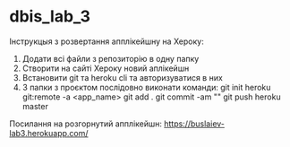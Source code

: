 # dbis_lab_3

Інструкцыя з розвертання апплікейшну на Хероку:

1. Додати всі файли з репозиторію в одну папку
2. Створити на сайті Хероку новий аплікейшн
3. Встановити git та heroku cli та авторизуватися в них
4. З папки з проєктом послідовно виконати команди:
   git init
   heroku git:remote -a <app_name>
   git add .
   git commit -am "<message>"
   git push heroku master
 

Посилання на розгорнутий апплікейшн:
https://buslaiev-lab3.herokuapp.com/
